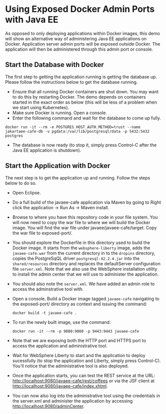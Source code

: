# Using Exposed Docker Admin Ports with Java EE
As opposed to only deploying applications within Docker images, this demo will show an alternative way of administering Java EE applications on Docker. Application server admin ports will be exposed outside Docker. The application will then be administered through this admin port or console.

## Start the Database with Docker
The first step to getting the application running is getting the database up. Please follow the instructions below to get the database running.

* Ensure that all running Docker containers are shut down. You may want to do this by restarting Docker. The demo depends on containers started in the exact order as below (this will be less of a problem when we start using Kubernetes).
* Make sure Docker is running. Open a console.
* Enter the following command and wait for the database to come up fully.
```
docker run -it --rm -e POSTGRES_HOST_AUTH_METHOD=trust --name jakartaee-cafe-db -v pgdata:/var/lib/postgresql/data -p 5432:5432 postgres
```
* The database is now ready (to stop it, simply press Control-C after the Java EE application is shutdown).

## Start the Application with Docker
The next step is to get the application up and running. Follow the steps below to do so.

* Open Eclipse.
* Do a full build of the javaee-cafe application via Maven by going to Right click the application -> Run As -> Maven install.
* Browse to where you have this repository code in your file system. You will now need to copy the war file to where we will build the Docker image. You will find the war file under javaee/javaee-cafe/target. Copy the war file to exposed-port/.
* You should explore the Dockerfile in this directory used to build the Docker image. It starts from the `websphere-liberty` image, adds the `javaee-cafe.war` from the current directory in to the `dropins` directory, copies the PostgreSqQL driver `postgresql-42.2.4.jar` into the `shared/resources` directory and replaces the defaultServer configuration file `server.xml`. Note that we also use the WebSphere installation utility to install the admin center that we will use to administer the application.
* You should also note the `server.xml`. We have added an admin role to access the adminstrative tool with.
* Open a console. Build a Docker image tagged `javaee-cafe` navigating to the exposed-port/ directory as context and issuing the command:

	```
	docker build -t javaee-cafe .
	```
* To run the newly built image, use the command:

	```
	docker run -it --rm -p 9080:9080 -p 9443:9443 javaee-cafe
	```
* Note that we are exposing both the HTTP port and HTTPS port to access the application and administrative tool.
* Wait for WebSphere Liberty to start and the application to deploy sucessfully (to stop the application and Liberty, simply press Control-C). You'll notice that the administrative tool is also deployed.
* Once the application starts, you can test the REST service at the URL: [http://localhost:9080/javaee-cafe/rest/coffees](http://localhost:9080/javaee-cafe/rest/coffees) or via the JSF client at [http://localhost:9080/javaee-cafe/index.xhtml](http://localhost:9080/javaee-cafe/index.xhtml).
* You can now also log into the administrative tool using the credentials in the server.xml and administer the application by accessing [http://localhost:9080/adminCenter](http://localhost:9080/adminCenter).
